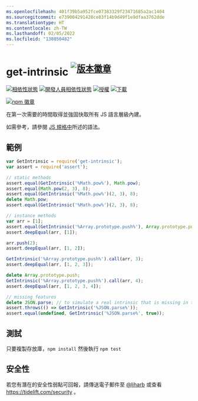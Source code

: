 ```yaml
---
ms.openlocfilehash: 401f39b5a952fce07383329f23471685a2ac1404
ms.sourcegitcommit: e739004291428ce83f14b9d49f1e9dfaa3762dde
ms.translationtype: HT
ms.contentlocale: zh-TW
ms.lasthandoff: 02/05/2022
ms.locfileid: "138050482"
---
```

# <a name="get-intrinsic-supversion-badgenpm-version-svgpackage-urlsup"></a>get-intrinsic <sup>[![版本徽章][npm-version-svg]][package-url]</sup>

[![相依性狀態][deps-svg]][deps-url]
[![開發人員相依性狀態][dev-deps-svg]][dev-deps-url]
[![授權][license-image]][license-url]
[![下載][downloads-image]][downloads-url]

[![npm 徽章][npm-badge-png]][package-url]

在第一次需要的時間取得並強固快取所有 JS 語言層級內建。

如需參考，請參閱 [JS 規格中](https://tc39.es/ecma262/#sec-well-known-intrinsic-objects)所述的語法。

## <a name="example"></a>範例

```js
var GetIntrinsic = require('get-intrinsic');
var assert = require('assert');

// static methods
assert.equal(GetIntrinsic('%Math.pow%'), Math.pow);
assert.equal(Math.pow(2, 3), 8);
assert.equal(GetIntrinsic('%Math.pow%')(2, 3), 8);
delete Math.pow;
assert.equal(GetIntrinsic('%Math.pow%')(2, 3), 8);

// instance methods
var arr = [1];
assert.equal(GetIntrinsic('%Array.prototype.push%'), Array.prototype.push);
assert.deepEqual(arr, [1]);

arr.push(2);
assert.deepEqual(arr, [1, 2]);

GetIntrinsic('%Array.prototype.push%').call(arr, 3);
assert.deepEqual(arr, [1, 2, 3]);

delete Array.prototype.push;
GetIntrinsic('%Array.prototype.push%').call(arr, 4);
assert.deepEqual(arr, [1, 2, 3, 4]);

// missing features
delete JSON.parse; // to simulate a real intrinsic that is missing in the environment
assert.throws(() => GetIntrinsic('%JSON.parse%'));
assert.equal(undefined, GetIntrinsic('%JSON.parse%', true));
```

## <a name="tests"></a>測試
只要複製存放庫，`npm install` 然後執行 `npm test`

## <a name="security"></a>安全性

若您有潛在的安全性弱點可回報，請傳送電子郵件至 [@ljharb](https://github.com/ljharb) 或查看 https://tidelift.com/security 。

[package-url]: https://npmjs.org/package/get-intrinsic
[npm-version-svg]: http://versionbadg.es/ljharb/get-intrinsic.svg
[deps-svg]: https://david-dm.org/ljharb/get-intrinsic.svg
[deps-url]: https://david-dm.org/ljharb/get-intrinsic
[dev-deps-svg]: https://david-dm.org/ljharb/get-intrinsic/dev-status.svg
[dev-deps-url]: https://david-dm.org/ljharb/get-intrinsic#info=devDependencies
[npm-badge-png]: https://nodei.co/npm/get-intrinsic.png?downloads=true&stars=true
[license-image]: https://img.shields.io/npm/l/get-intrinsic.svg
[license-url]: LICENSE
[downloads-image]: https://img.shields.io/npm/dm/get-intrinsic.svg
[downloads-url]: https://npm-stat.com/charts.html?package=get-intrinsic
